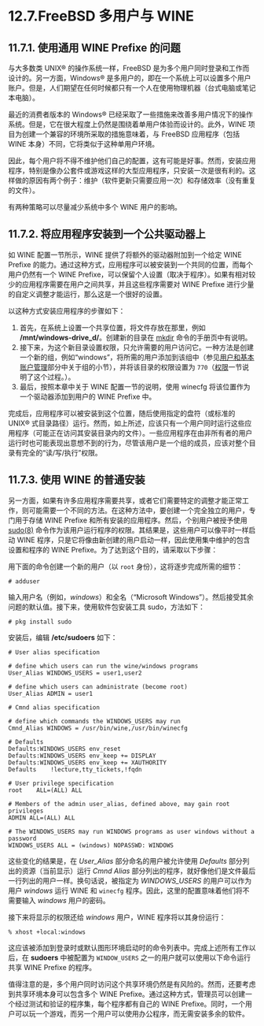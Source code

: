 # 12.7.FreeBSD 多用户与 WINE

## 11.7.1. 使用通用 WINE Prefixe 的问题

与大多数类 UNIX® 的操作系统一样，FreeBSD 是为多个用户同时登录和工作而设计的。另一方面，Windows® 是多用户的，即在一个系统上可以设置多个用户账户。但是，人们期望在任何时候都只有一个人在使用物理机器（台式电脑或笔记本电脑）。

最近的消费者版本的 Windows® 已经采取了一些措施来改善多用户情况下的操作系统。但是，它在很大程度上仍然是围绕着单用户体验而设计的。此外，WINE 项目为创建一个兼容的环境所采取的措施意味着，与 FreeBSD 应用程序（包括 WINE 本身）不同，它将类似于这种单用户环境。

因此，每个用户将不得不维护他们自己的配置，这有可能是好事。然而，安装应用程序，特别是像办公套件或游戏这样的大型应用程序，只安装一次是很有利的。这样做的原因有两个例子：维护（软件更新只需要应用一次）和存储效率（没有重复的文件）。

有两种策略可以尽量减少系统中多个 WINE 用户的影响。

## 11.7.2. 将应用程序安装到一个公共驱动器上

如 WINE 配置一节所示，WINE 提供了将额外的驱动器附加到一个给定 WINE Prefixe 的能力。通过这种方式，应用程序可以被安装到一个共同的位置，而每个用户仍然有一个 WINE Prefixe，可以保留个人设置（取决于程序）。如果有相对较少的应用程序需要在用户之间共享，并且这些程序需要对 WINE Prefixe 进行少量的自定义调整才能运行，那么这是一个很好的设置。

以这种方式安装应用程序的步骤如下：

1. 首先，在系统上设置一个共享位置，将文件存放在那里，例如 **/mnt/windows-drive\_d/**。创建新的目录在 [mkdir](https://www.freebsd.org/cgi/man.cgi?query=mkdir\&sektion=1\&format=html) 命令的手册页中有说明。
2. 接下来，为这个新目录设置权限，只允许需要的用户访问它。一种方法是创建一个新的组，例如“windows”，将所需的用户添加到该组中（参见[用户和基本账户管理](https://docs.freebsd.org/en/books/handbook/basics/index.html#users-groups)部分中关于组的小节），并将该目录的权限设置为 `770`（[权限](https://docs.freebsd.org/en/books/handbook/basics/index.html#permissions)一节说明了这个过程。）。
3. 最后，按照本章中关于 WINE 配置一节的说明，使用 winecfg 将该位置作为一个驱动器添加到用户的 WINE Prefixe 中。

完成后，应用程序可以被安装到这个位置，随后使用指定的盘符（或标准的 UNIX® 式目录路径）运行。然而，如上所述，应该只有一个用户同时运行这些应用程序（可能正在访问其安装目录内的文件）。一些应用程序在由非所有者的用户运行时也可能表现出意想不到的行为，尽管该用户是一个组的成员，应该对整个目录有完全的“读/写/执行”权限。

## 11.7.3. 使用 WINE 的普通安装

另一方面，如果有许多应用程序需要共享，或者它们需要特定的调整才能正常工作，则可能需要一个不同的方法。在这种方法中，要创建一个完全独立的用户，专门用于存储 WINE Prefixe 和所有安装的应用程序。然后，个别用户被授予使用 [sudo(8)](https://www.freebsd.org/cgi/man.cgi?query=sudo\&sektion=8\&format=html) 命令作为该用户运行程序的权限。其结果是，这些用户可以像平时一样启动 WINE 程序，只是它将像由新创建的用户启动一样，因此使用集中维护的包含设置和程序的 WINE Prefixe。为了达到这个目的，请采取以下步骤：

用下面的命令创建一个新的用户（以 `root` 身份），这将逐步完成所需的细节：

```
# adduser
```

输入用户名（例如，_windows_）和全名（“Microsoft Windows”）。然后接受其余问题的默认值。接下来，使用软件包安装工具 sudo，方法如下：

```
# pkg install sudo
```

安装后，编辑 **/etc/sudoers** 如下：

```
# User alias specification

# define which users can run the wine/windows programs
User_Alias WINDOWS_USERS = user1,user2

# define which users can administrate (become root)
User_Alias ADMIN = user1

# Cmnd alias specification

# define which commands the WINDOWS_USERS may run
Cmnd_Alias WINDOWS = /usr/bin/wine,/usr/bin/winecfg

# Defaults
Defaults:WINDOWS_USERS env_reset
Defaults:WINDOWS_USERS env_keep += DISPLAY
Defaults:WINDOWS_USERS env_keep += XAUTHORITY
Defaults    !lecture,tty_tickets,!fqdn

# User privilege specification
root    ALL=(ALL) ALL

# Members of the admin user_alias, defined above, may gain root privileges
ADMIN ALL=(ALL) ALL

# The WINDOWS_USERS may run WINDOWS programs as user windows without a password
WINDOWS_USERS ALL = (windows) NOPASSWD: WINDOWS
```

这些变化的结果是，在 _User\_Alias_ 部分命名的用户被允许使用 _Defaults_ 部分列出的资源（当前显示）运行 _Cmnd Alias_ 部分列出的程序，就好像他们是文件最后一行列出的用户一样。换句话说，被指定为 _WINDOWS\_USERS_ 的用户可以作为用户 _windows_ 运行 WINE 和 `winecfg` 程序。因此，这里的配置意味着他们将不需要输入 _windows_ 用户的密码。

接下来将显示的权限还给 _windows_ 用户，WINE 程序将以其身份运行：

```
% xhost +local:windows
```

这应该被添加到登录时或默认图形环境启动时的命令列表中。完成上述所有工作以后，在 **sudoers** 中被配置为 `WINDOW_USERS` 之一的用户就可以使用以下命令运行共享 WINE Prefixe 的程序。

值得注意的是，多个用户同时访问这个共享环境仍然是有风险的。然而，还要考虑到共享环境本身可以包含多个 WINE Prefixe。通过这种方式，管理员可以创建一个经过测试和验证的程序集，每个程序都有自己的 WINE Prefixe。同时，一个用户可以玩一个游戏，而另一个用户可以使用办公程序，而无需安装多余的软件。
